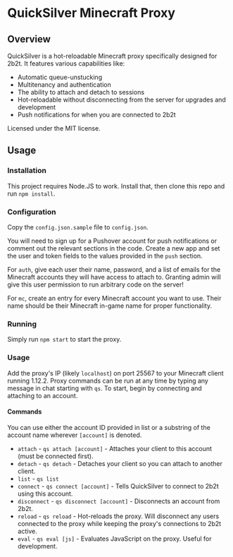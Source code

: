 # QuickSilver Minecraft Proxy

## Overview

QuickSilver is a hot-reloadable Minecraft proxy specifically designed for 2b2t.
It features various capabilities like:

- Automatic queue-unstucking
- Multitenancy and authentication
- The ability to attach and detach to sessions
- Hot-reloadable without disconnecting from the server for upgrades and development
- Push notifications for when you are connected to 2b2t

Licensed under the MIT license.

## Usage

### Installation

This project requires Node.JS to work. Install that, then clone this repo
and run `npm install`.

### Configuration

Copy the `config.json.sample` file to `config.json`.

You will need to sign up for a Pushover account for push notifications
or comment out the relevant sections in the code. Create a new app
and set the user and token fields to the values provided in the `push` section.

For `auth`, give each user their name, password, and a list of emails
for the Minecraft accounts they will have access to attach to.
Granting admin will give this user permission to run arbitrary code
on the server!

For `mc`, create an entry for every Minecraft account you want to use.
Their name should be their Minecraft in-game name for proper functionality.

### Running

Simply run `npm start` to start the proxy.

### Usage

Add the proxy's IP (likely `localhost`) on port 25567 to your Minecraft client running 1.12.2.
Proxy commands can be run at any time by typing any message in chat starting with `qs`.
To start, begin by connecting and attaching to an account.

#### Commands

You can use either the account ID provided in list or a substring of the account name wherever `[account]` is denoted.

- `attach` - `qs attach [account]` - Attaches your client to this account (must be connected first).
- `detach` - `qs detach` - Detaches your client so you can attach to another client.
- `list` - `qs list`
- `connect` - `qs connect [account]` - Tells QuickSilver to connect to 2b2t using this account.
- `disconnect` - `qs disconnect [account]` - Disconnects an account from 2b2t.
- `reload` - `qs reload` - Hot-reloads the proxy. Will disconnect any users connected to the proxy while keeping
the proxy's connections to 2b2t active.
- `eval` - `qs eval [js]` - Evaluates JavaScript on the proxy. Useful for development.
